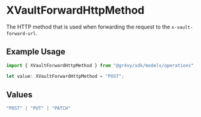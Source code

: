 # XVaultForwardHttpMethod

The HTTP method that is used when forwarding the request to the `x-vault-forward-url`.

## Example Usage

```typescript
import { XVaultForwardHttpMethod } from "@gr4vy/sdk/models/operations";

let value: XVaultForwardHttpMethod = "POST";
```

## Values

```typescript
"POST" | "PUT" | "PATCH"
```